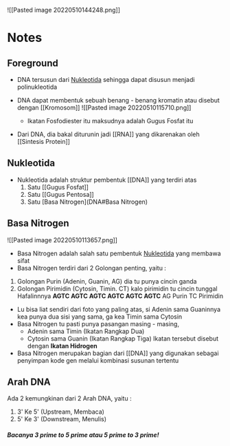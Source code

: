 ![[Pasted image 20220510144248.png]]

# Notes
## Foreground
- DNA tersusun dari [Nukleotida](DNA#Nukleotida) sehingga dapat disusun menjadi polinukleotida
- DNA dapat membentuk sebuah benang - benang kromatin atau disebut dengan [[Kromosom]]
 ![[Pasted image 20220510115710.png]]
	- Ikatan Fosfodiester itu maksudnya adalah Gugus Fosfat itu

- Dari DNA, dia bakal diturunin jadi [[RNA]] yang dikarenakan oleh [[Sintesis Protein]]

## Nukleotida
- Nukleotida adalah struktur pembentuk [[DNA]] yang terdiri atas
	1. Satu [[Gugus Fosfat]]
	2. Satu [[Gugus Pentosa]]
	3. Satu [Basa Nitrogen](DNA#Basa Nitrogen)
	
## Basa Nitrogen

![[Pasted image 20220510113657.png]]

- Basa Nitrogen adalah salah satu pembentuk [Nukleotida](DNA#Nukleotida) yang membawa sifat 
- Basa Nitrogen terdiri dari 2 Golongan penting, yaitu :
1. Golongan Purin (Adenin, Guanin, AG) dia tu punya cincin ganda
2. Golongan Pirimidin (Cytosin, Timin. CT) kalo pirimidin tu cincin tunggal
Hafalinnnya **AGTC AGTC AGTC AGTC AGTC AGTC** AG Purin TC Pirimidin

- Lu bisa liat sendiri dari foto yang paling atas, si Adenin sama Guaninnya kea punya dua sisi yang sama, ga kea Timin sama Cytosin
- Basa Nitrogen tu pasti punya pasangan masing - masing, 
	- Adenin sama Timin (Ikatan Rangkap Dua)
	- Cytosin sama Guanin (Ikatan Rangkap Tiga)
Ikatan tersebut disebut dengan **Ikatan Hidrogen**
- Basa Nitrogen merupakan bagian dari [[DNA]] yang digunakan sebagai penyimpan kode gen melalui kombinasi susunan tertentu

## Arah DNA
Ada 2 kemungkinan dari 2 Arah DNA, yaitu :
1. 3' Ke 5' (Upstream, Membaca)
2. 5' Ke 3'  (Downstream, Menulis)
##### Bacanya 3 prime to 5 prime atau 5 prime to 3 prime!
